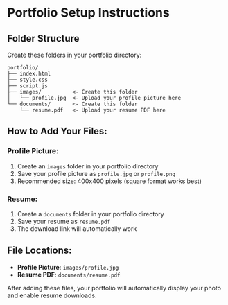 # Portfolio Setup Instructions

## Folder Structure
Create these folders in your portfolio directory:

```
portfolio/
├── index.html
├── style.css
├── script.js
├── images/          <- Create this folder
│   └── profile.jpg  <- Upload your profile picture here
└── documents/       <- Create this folder
    └── resume.pdf   <- Upload your resume PDF here
```

## How to Add Your Files:

### Profile Picture:
1. Create an `images` folder in your portfolio directory
2. Save your profile picture as `profile.jpg` or `profile.png`
3. Recommended size: 400x400 pixels (square format works best)

### Resume:
1. Create a `documents` folder in your portfolio directory
2. Save your resume as `resume.pdf`
3. The download link will automatically work

## File Locations:
- **Profile Picture**: `images/profile.jpg`
- **Resume PDF**: `documents/resume.pdf`

After adding these files, your portfolio will automatically display your photo and enable resume downloads.